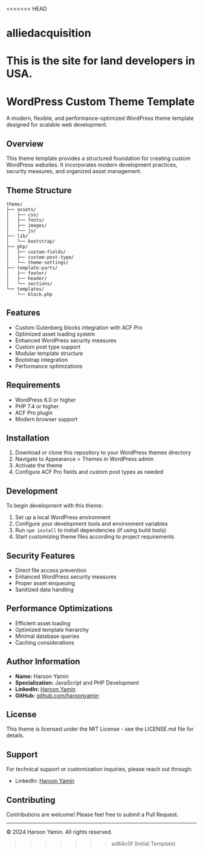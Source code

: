 <<<<<<< HEAD
# alliedacquisition
This is the site for land developers in USA.
=======
# WordPress Custom Theme Template

A modern, flexible, and performance-optimized WordPress theme template designed for scalable web development.

## Overview

This theme template provides a structured foundation for creating custom WordPress websites. It incorporates modern development practices, security measures, and organized asset management.

## Theme Structure

```
theme/
├── assets/
│   ├── css/
│   ├── fonts/
│   ├── images/
│   └── js/
├── lib/
│   └── bootstrap/
├── php/
│   ├── custom-fields/
│   ├── custom-post-type/
│   └── theme-settings/
├── template-parts/
│   ├── footer/
│   ├── header/
│   └── sections/
└── templates/
    └── block.php
```

## Features

-   Custom Gutenberg blocks integration with ACF Pro
-   Optimized asset loading system
-   Enhanced WordPress security measures
-   Custom post type support
-   Modular template structure
-   Bootstrap integration
-   Performance optimizations

## Requirements

-   WordPress 6.0 or higher
-   PHP 7.4 or higher
-   ACF Pro plugin
-   Modern browser support

## Installation

1. Download or clone this repository to your WordPress themes directory
2. Navigate to Appearance > Themes in WordPress admin
3. Activate the theme
4. Configure ACF Pro fields and custom post types as needed

## Development

To begin development with this theme:

1. Set up a local WordPress environment
2. Configure your development tools and environment variables
3. Run `npm install` to install dependencies (if using build tools)
4. Start customizing theme files according to project requirements

## Security Features

-   Direct file access prevention
-   Enhanced WordPress security measures
-   Proper asset enqueuing
-   Sanitized data handling

## Performance Optimizations

-   Efficient asset loading
-   Optimized template hierarchy
-   Minimal database queries
-   Caching considerations

## Author Information

-   **Name:** Haroon Yamin
-   **Specialization:** JavaScript and PHP Development
-   **LinkedIn:** [Haroon Yamin](https://www.linkedin.com/in/haroon-webdev/)
-   **GitHub:** [github.com/haroonyamin](https://github.com/HaroonYamin)

## License

This theme is licensed under the MIT License - see the LICENSE.md file for details.

## Support

For technical support or customization inquiries, please reach out through:

-   LinkedIn: [Haroon Yamin](https://www.linkedin.com/in/haroon-webdev/)

## Contributing

Contributions are welcome! Please feel free to submit a Pull Request.

---

© 2024 Haroon Yamin. All rights reserved.
>>>>>>> ad84c0f (Initial Template)
